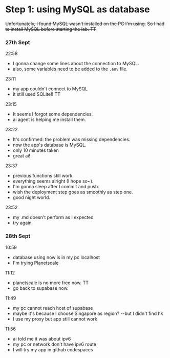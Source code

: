 # Step 1: using MySQL as database

~~Unfortunately, I found MySQL wasn't installed on the PC I'm using.~~
~~So I had to install MySQL before starting the lab. TT~~

### 27th Sept

22:58
- I gonna change some lines about the connection to MySQL.
- also, some variables need to be added to the `.env` file.

23:11
- my app couldn't connect to MySQL
- it still used SQLite!! TT

23:15
- It seems I forgot some dependencies.
- ai agent is helping me install them.

23:22
- It's confirmed: the problem was missing dependencies.
- now the app's database is MySQL. 
- only 10 minutes taken 
- great ai!

23:37
- previous functions still work.
- everything seems alright (I hope so~).
- I'm gonna sleep after I commit and push.
- wish the deployment step goes as smoothly as step one.
- good night world.

23:52
- my .md doesn't perform as I expected
- try again

### 28th Sept
10:59
- database using now is in my pc localhost
- I'm trying Planetscale 

11:12
- planetscale is no more free now. TT
- go back to supabase now.

11:49
- my pc cannot reach host of supabase
- maybe it's because I choose Singapore as region? --but I didn't find hk
- I use my proxy but app still cannot work

11:56
- ai told me it was about ipv6
- my pc or network don't have ipv6 route 
- I will try my app in github codespaces
